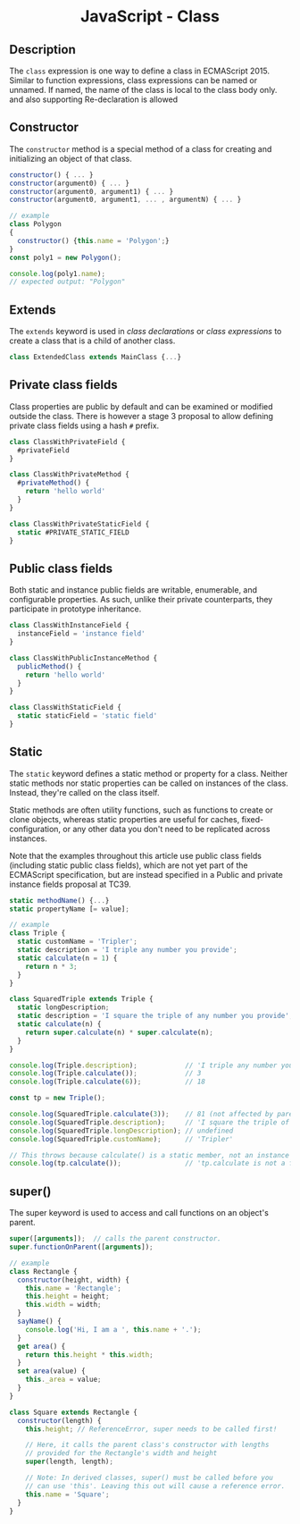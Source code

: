 <link rel="stylesheet" href="https://cdn.jsdelivr.net/npm/bootstrap-icons@1.5.0/font/bootstrap-icons.css">
<link rel="stylesheet" href="../source.css">

<h1 style="text-align:center;">JavaScript - Class</h1>

## Description

The `class` expression is one way to define a class in ECMAScript 2015. Similar to function expressions, class expressions can be named or unnamed. If named, the name of the class is local to the class body only. and also supporting Re-declaration is allowed

## Constructor

The `constructor` method is a special method of a class for creating and initializing an object of that class.
```js
constructor() { ... }
constructor(argument0) { ... }
constructor(argument0, argument1) { ... }
constructor(argument0, argument1, ... , argumentN) { ... }

// example
class Polygon 
{
  constructor() {this.name = 'Polygon';}
}
const poly1 = new Polygon();

console.log(poly1.name);
// expected output: "Polygon"
```

## Extends

The `extends` keyword is used in *class declarations* or *class expressions* to create a class that is a child of another class.
```js
class ExtendedClass extends MainClass {...}
```

## Private class fields

Class properties are public by default and can be examined or modified outside the class. There is however a stage 3 proposal to allow defining private class fields using a hash *`#`* prefix.
```js
class ClassWithPrivateField {
  #privateField
}

class ClassWithPrivateMethod {
  #privateMethod() {
    return 'hello world'
  }
}

class ClassWithPrivateStaticField {
  static #PRIVATE_STATIC_FIELD
}
```

## Public class fields

Both static and instance public fields are writable, enumerable, and configurable properties. As such, unlike their private counterparts, they participate in prototype inheritance.
```js
class ClassWithInstanceField {
  instanceField = 'instance field'
}

class ClassWithPublicInstanceMethod {
  publicMethod() {
    return 'hello world'
  }
}

class ClassWithStaticField {
  static staticField = 'static field'
}

```

## Static

The `static` keyword defines a static method or property for a class. Neither static methods nor static properties can be called on instances of the class. Instead, they're called on the class itself.

Static methods are often utility functions, such as functions to create or clone objects, whereas static properties are useful for caches, fixed-configuration, or any other data you don't need to be replicated across instances.

Note that the examples throughout this article use public class fields (including static public class fields), which are not yet part of the ECMAScript specification, but are instead specified in a Public and private instance fields proposal at TC39.
```js
static methodName() {...}
static propertyName [= value];

// example
class Triple {
  static customName = 'Tripler';
  static description = 'I triple any number you provide';
  static calculate(n = 1) {
    return n * 3;
  }
}

class SquaredTriple extends Triple {
  static longDescription;
  static description = 'I square the triple of any number you provide';
  static calculate(n) {
    return super.calculate(n) * super.calculate(n);
  }
}

console.log(Triple.description);            // 'I triple any number you provide'
console.log(Triple.calculate());            // 3
console.log(Triple.calculate(6));           // 18

const tp = new Triple();

console.log(SquaredTriple.calculate(3));    // 81 (not affected by parent's instantiation)
console.log(SquaredTriple.description);     // 'I square the triple of any number you provide'
console.log(SquaredTriple.longDescription); // undefined
console.log(SquaredTriple.customName);      // 'Tripler'

// This throws because calculate() is a static member, not an instance member.
console.log(tp.calculate());                // 'tp.calculate is not a function'
```

## super()
The super keyword is used to access and call functions on an object's parent.
```js
super([arguments]);  // calls the parent constructor.
super.functionOnParent([arguments]);

// example
class Rectangle {
  constructor(height, width) {
    this.name = 'Rectangle';
    this.height = height;
    this.width = width;
  }
  sayName() {
    console.log('Hi, I am a ', this.name + '.');
  }
  get area() {
    return this.height * this.width;
  }
  set area(value) {
    this._area = value;
  }
}

class Square extends Rectangle {
  constructor(length) {
    this.height; // ReferenceError, super needs to be called first!

    // Here, it calls the parent class's constructor with lengths
    // provided for the Rectangle's width and height
    super(length, length);

    // Note: In derived classes, super() must be called before you
    // can use 'this'. Leaving this out will cause a reference error.
    this.name = 'Square';
  }
}
```






